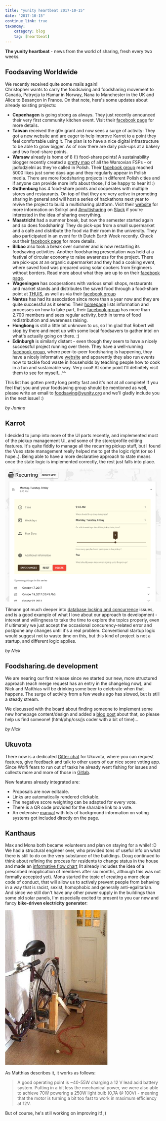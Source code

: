 ```yaml
---
title: "yunity heartbeat 2017-10-15"
date: "2017-10-15"
continue_link: true
taxonomy:
    category: blog
    tag: [heartbeat]
---
```


**The yunity heartbeat** - news from the world of sharing, fresh every two weeks.

## Foodsaving Worldwide
We recently received quite some mails again! <br>
Christopher wants to carry the foodsaving and foodsharing movement to Canada, Patrycja to Hamar in Norway, Nana to Manchester in the UK and Alice to Besançon in France. On that note, here's some updates about already existing projects:
- **Copenhagen** is going strong as always. They just recently announced their very first community kitchen event. Visit their [facebook page](https://www.facebook.com/FoodsharingCopenhagen) for more details.
- **Taiwan** received the g0v grant and now sees a surge of activity: They got a [new website](http://foodsharing.tw/) and are eager to help improve Karrot to a point they feel comfortable using it. The plan is to have a nice digital infrastructure to be able to grow bigger. As of now there are daily pick-ups at a bakery and two food-share points.
- **Warsaw** already is home of 8 (!) food-share points! A sustainability blogger recently created a [pretty map](http://www.nanowosmieci.pl/wp-content/uploads/2017/10/jad%C5%82odzielnie-warszawa_ulotka.jpg) of all the Warsovian FSPs - or jadłodzielni as they're called in Polish. Their [facebook group](https://www.facebook.com/FoodsharingWarszawa/) reached 5000 likes just some days ago and they regularly appear in Polish media. There are more foodsharing projects in different Polish cities and if anyone can provide more info about those, I'd be happy to hear it! :)
- **Gothenburg** has 4 food-share points and cooperates with multiple stores and restaurants. On top of that they are very active in promoting sharing in general and will host a series of hackathons next year to revive the project to build a multisharing platform. Visit their [website](http://solikyl.se/about/) for more information on Solikyl and [#multisharing](https://yunity.slack.com/messages/C5FFR125V/) on [Slack](https://slackin.yunity.org) if you're interested in the idea of sharing everything.
- **Maastricht** had a summer break, but now the semester started again and so does foodsharing! They do pick-ups from a small supermarket and a café and distribute the food via their room in the university. They also participated in an event for th Dutch Earth Week recently. Check out their [facebook page](https://www.facebook.com/FoodSharingMaastricht/) for more details.
- **Bilbao** also took a break over summer and is now restarting its foodsaving activities. Another foodsharing presentation was held at a festival of circular economy to raise awareness for the project. There are pick-ups at an organic supermarket and they had a cooking event, where saved food was prepared using solar cookers from Engineers without borders. Read more about what they are up to on their [facebook page](https://www.facebook.com/groups/1853289058224368/).
- **Wageningen** has cooperations with various small shops, restaurants and market stands and distributes the saved food through a food-share point at [THUIS](http://thuiswageningen.nl/), as well as via their [facebook group](https://www.facebook.com/groups/657511510960713/)
- **Nantes** has had its association since more than a year now and they are quite successful as it seems: Their [homepage](http://assodlc.wixsite.com/assodlc) lists information and processes on how to take part, their [facebook group](https://www.facebook.com/groups/DLC.association/) has more than 2.700 members and sees regular activity, both in terms of food redistribution and awareness raising.
- **Hongkong** is still a little bit unknown to us, so I'm glad that Robert will stop by there and meet up with some local foodsavers to gather intel on what's actually going on there. :)
- **Edinburgh** is similarly distant - even though they seem to have a nicely successful project running over there. They have a well-running [facebook group](https://www.facebook.com/groups/foodsharingedinburgh/), where peer-to-peer foodsharing is happening, they have a nicely informative [website](www.foodsharing.scot/) and apparently they also run events now to tackle food waste in households by teaching people how to cook in a fun and sustainable way. Very cool! At some point I'll definitely visit them to see for myself...^^

This list has gotten pretty long pretty fast and it's not at all complete! If you feel that you and your foodsaving group should be mentioned as well, please write an email to foodsaving@yunity.org and we'll gladly include you in the next issue! :)

_by Janina_

## Karrot

I decided to jump into more of the UI parts recently, and implemented most of the pickup management UI, and some of the store/profile editing features. It's quite fiddly to manage all the recurring pickup stuff, but I found the Vuex state management really helped me to get the logic right (or so I hope..). Being able to have a more declarative approach to state means once the state logic is implemented correctly, the rest just falls into place.

![](pickup-management.png)

Tilmann got much deeper into [database locking and concurrency](https://github.com/yunity/karrot-backend/issues/409) issues, and is a good example of what I love about our approach to development - interest and willingness to take the time to explore the topics properly, even if ultimately we just accept the occasional concurency-related error and postpone any changes until it's a real problem. Conventional startup logic would suggest not to waste time on this, but this kind of project is not a startup, and different logic applies.

_by Nick_

## Foodsharing.de development

We are nearing our first release since we started our new, more structured approach (each merge request has an entry in the changelog now), and Nick and Matthias will be drinking some beer to celebrate when that happens. The surge of activity from a few weeks ago has slowed, but is still a steady stream.

We discussed with the board about finding someone to implement some new homepage content/design and added a [blog post](https://devblog.foodsharing.de/2017/10/15/we-need-your-help.html) about that, so please help us find someone! (html/php/css/js coder with a bit of time)...

_by Nick_

## Ukuvota
There now is a dedicated [Gitter chat](https://gitter.im/ukuvota/Lobby) for Ukuvota, where you can request features, give feedback and talk to other users of our nice score voting app. Since Wolfi fears to run out of tasks he already went fishing for issues and collects more and more of those in [Gitlab](https://gitlab.com/yunity/ukuvota/issues).

New features already integrated are:
- Proposals are now editable.
- Links are automatically rendered clickable.
- The negative score weighting can be adapted for every vote.
- There is a QR code provided for the sharable link to a vote.
- An extensive [manual](https://staging.ukuvota.world/#/manual) with lots of background information on voting systems got included directly on the page.

## Kanthaus
Max and Mona both became volunteers and plan on staying for a while! :D <br>
We had a structural engineer over, who provided tons of useful info on what there is still to do on the very substance of the buildings. Doug continued to think about refining the process for residents to change status in the house and made an [informative flow chart](https://user-images.githubusercontent.com/17573771/31617483-a2272784-b28f-11e7-9ed6-e1731eac503e.png) (It already includes the idea of a prescribed reapplication of members after six months, although this was not formally accepted yet). Mona started the topic of creating a more clear code of conduct, that will allow us to actively prevent people from behaving in a way that is racist, sexist, homophobic and generally anti-egalitarian. And since we still don't have any other power supply in the buildings than some old solar panels, I'm especially excited to present to you our new and fancy **bike-driven electricity generator**:

![](bikepower.jpg)

As Matthias describes it, it works as follows:
> A good operating point is ~40-55W charging a 12 V lead acid battery system. Putting in a bit less the mechanical power, we were also able to achieve 70W powering a 250W light bulb (0,7A @ 100V) - meaning that the motor is turning a bit too fast to work in maximum efficiency at 12V.

But of course, he's still working on improving it! ;)
